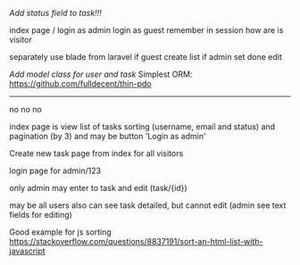 _Add status field to task!!!_

index page /
    login as admin
    login as guest
        remember in session how are is visitor

separately use blade from laravel
if guest
    create
    list
if admin
    set done
    edit


_Add model class for user and task_
Simplest ORM: <https://github.com/fulldecent/thin-pdo>

---

no no no

index page is view list of tasks
sorting (username, email and status) and pagination (by 3)
and may be button 'Login as admin'

Create new task page from index for all visitors

login page for admin/123

only admin may enter to task and edit (task/{id})

may be all users also can see task detailed, but cannot edit (admin see text fields for editing)

Good example for js sorting <https://stackoverflow.com/questions/8837191/sort-an-html-list-with-javascript>


